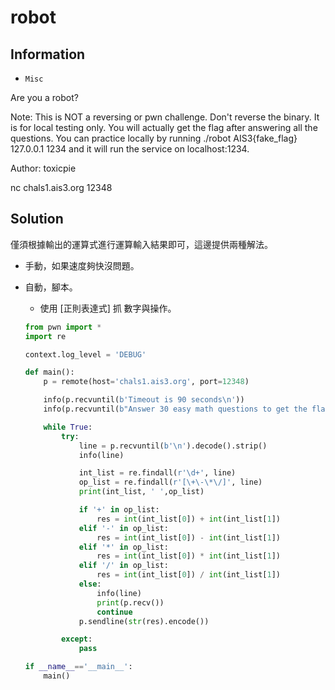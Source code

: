 # robot

## Information

- `Misc`

Are you a robot?

Note: This is NOT a reversing or pwn challenge. Don't reverse the binary. It is for local testing only. You will actually get the flag after answering all the questions. You can practice locally by running ./robot AIS3{fake_flag} 127.0.0.1 1234 and it will run the service on localhost:1234.

Author: toxicpie

nc chals1.ais3.org 12348

## Solution

僅須根據輸出的運算式進行運算輸入結果即可，這邊提供兩種解法。

- 手動，如果速度夠快沒問題。

- 自動，腳本。
    - 使用 [正則表達式] 抓 數字與操作。
    ```py
    from pwn import *
    import re

    context.log_level = 'DEBUG'

    def main():
        p = remote(host='chals1.ais3.org', port=12348)

        info(p.recvuntil(b'Timeout is 90 seconds\n'))
        info(p.recvuntil(b"Answer 30 easy math questions to get the flag. Let's go!\n"))

        while True:
            try:
                line = p.recvuntil(b'\n').decode().strip()
                info(line)

                int_list = re.findall(r'\d+', line)
                op_list = re.findall(r'[\+\-\*\/]', line)
                print(int_list, ' ',op_list)

                if '+' in op_list:
                    res = int(int_list[0]) + int(int_list[1])
                elif '-' in op_list:
                    res = int(int_list[0]) - int(int_list[1])
                elif '*' in op_list:
                    res = int(int_list[0]) * int(int_list[1])
                elif '/' in op_list:
                    res = int(int_list[0]) / int(int_list[1])
                else:
                    info(line)
                    print(p.recv())
                    continue
                p.sendline(str(res).encode())

            except:
                pass

    if __name__=='__main__':
        main()

    ```
    